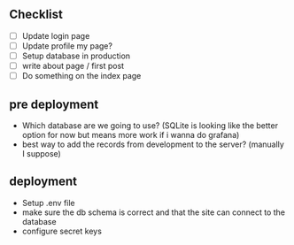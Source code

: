 ## Checklist
- [ ] Update login page
- [ ] Update profile my page?
- [ ] Setup database in production
- [ ] write about page / first post
- [ ] Do something on the index page

## pre deployment
 - Which database are we going to use? (SQLite is looking like the better option for now but means more work if i wanna do grafana)
 - best way to add the records from development to the server? (manually I suppose)


## deployment
- Setup .env file
- make sure the db schema is correct and that the site can connect to the database
- configure secret keys 
